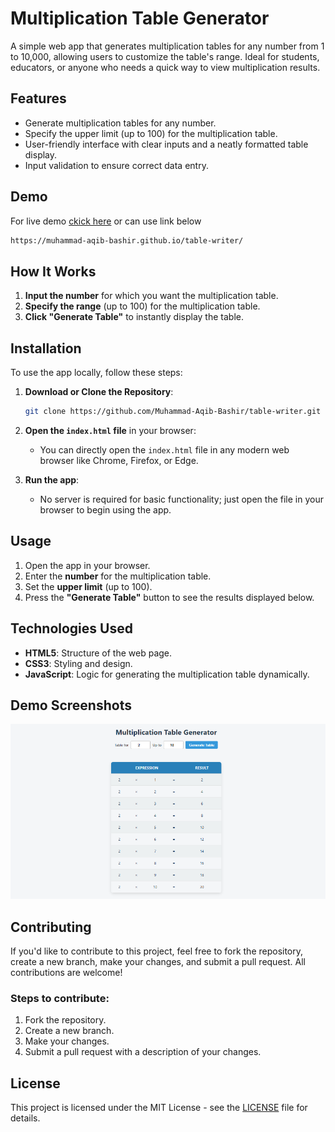 # Multiplication Table Generator

A simple web app that generates multiplication tables for any number from 1 to 10,000, allowing users to customize the table's range. Ideal for students, educators, or anyone who needs a quick way to view multiplication results.

## Features

- Generate multiplication tables for any number.
- Specify the upper limit (up to 100) for the multiplication table.
- User-friendly interface with clear inputs and a neatly formatted table display.
- Input validation to ensure correct data entry.
  
## Demo
For live demo [ckick here](https://muhammad-aqib-bashir.github.io/table-writer/) or can use link below
```markdown
https://muhammad-aqib-bashir.github.io/table-writer/
```

## How It Works

1. **Input the number** for which you want the multiplication table.
2. **Specify the range** (up to 100) for the multiplication table.
3. **Click "Generate Table"** to instantly display the table.

## Installation

To use the app locally, follow these steps:

1. **Download or Clone the Repository**:
   ```bash
   git clone https://github.com/Muhammad-Aqib-Bashir/table-writer.git
   ```
   
2. **Open the `index.html` file** in your browser:
   - You can directly open the `index.html` file in any modern web browser like Chrome, Firefox, or Edge.

3. **Run the app**:
   - No server is required for basic functionality; just open the file in your browser to begin using the app.

## Usage

1. Open the app in your browser.
2. Enter the **number** for the multiplication table.
3. Set the **upper limit** (up to 100).
4. Press the **"Generate Table"** button to see the results displayed below.

## Technologies Used

- **HTML5**: Structure of the web page.
- **CSS3**: Styling and design.
- **JavaScript**: Logic for generating the multiplication table dynamically.
  
## Demo Screenshots

![Multiplication Table Generator Screenshot](screenshots/demo.png)

## Contributing

If you'd like to contribute to this project, feel free to fork the repository, create a new branch, make your changes, and submit a pull request. All contributions are welcome!

### Steps to contribute:

1. Fork the repository.
2. Create a new branch.
3. Make your changes.
4. Submit a pull request with a description of your changes.

## License

This project is licensed under the MIT License - see the [LICENSE](LICENSE) file for details.
